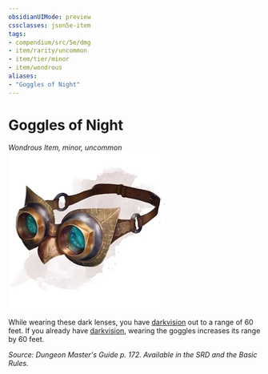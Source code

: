 ```yaml
---
obsidianUIMode: preview
cssclasses: json5e-item
tags:
- compendium/src/5e/dmg
- item/rarity/uncommon
- item/tier/minor
- item/wondrous
aliases: 
- "Goggles of Night"
---
```

# Goggles of Night
*Wondrous Item, minor, uncommon*  
![](4-Resources/Compendium/items/img/goggles-of-night.webp#right)  


While wearing these dark lenses, you have [darkvision](4-Resources/Compendium/rules/senses.md#darkvision) out to a range of 60 feet. If you already have [darkvision](4-Resources/Compendium/rules/senses.md#darkvision), wearing the goggles increases its range by 60 feet.

*Source: Dungeon Master's Guide p. 172. Available in the SRD and the Basic Rules.*